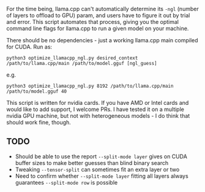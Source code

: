 For the time being, llama.cpp can't automatically determine its `-ngl` (number of layers to offload to GPU) param, and users have to figure it out by trial and error. This script automates that process, giving you the optimal command line flags for llama.cpp to run a given model on your machine.

There should be no dependencies - just a working llama.cpp main compiled for CUDA. Run as:

`python3 optimize_llamacpp_ngl.py desired_context /path/to/llama.cpp/main /path/to/model.gguf [ngl_guess]`

e.g.

`python3 optimize_llamacpp_ngl.py 8192 /path/to/llama.cpp/main /path/to/model.gguf 40`

This script is written for nvidia cards. If you have AMD or Intel cards and would like to add support, I welcome PRs. I have tested it on a multiple nvidia GPU machine, but not with heterogeneous models - I do think that should work fine, though.

## TODO
* Should be able to use the report `--split-mode layer` gives on CUDA buffer sizes to make better guesses than blind binary search
* Tweaking `--tensor-split` can sometimes fit an extra layer or two
* Need to confirm whether `--split-mode layer` fitting all layers always guarantees `--split-mode row` is possible

